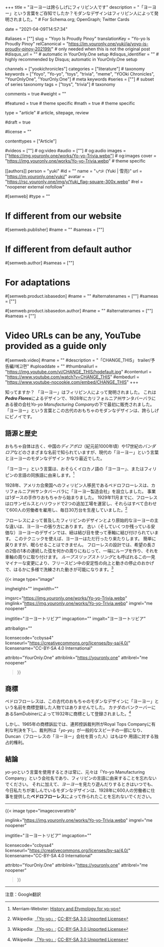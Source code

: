 +++
title = "ヨーヨーは誇らしげにフィリピン人です"
description = "「ヨーヨー」という言葉をご存知でしたか？モダンなデザインはフィリピン人によって発明されました。" # For Schema.org; OpenGraph; Twitter Cards

date = "2021-04-09T14:57:34"

#aliases = [""]
slug = "Yoyo Is Proudly Pinoy"
translationKey = "Yo-yo Is Proudly Pinoy"
relCanonical = "https://im.youronly.one/yuki/ja/yoyo-is-proudly-pinoy-202199/"                           # only needed when this is not the original post
#disqus_url = ""                                                    # automatic in YourOnly.One setup
#disqus_identifier = ""                                             # highly recommended by Disqus; automatic in YourOnly.One setup

channels = ["yookichronicles"]
categories = ["literature"]                           # taxonomy
keywords = ["Yoyo", "Yo-yo", "toys", "trivia", "meme", "YOOki Chronicles", "YourOnlyOne", "YourOnly.One"]                              # meta keywords
#series = [""]                               # subset of series taxonomy
tags = ["toys", "trivia"]                                  # taxonomy

comments = true
#weight = ""

#featured = true                              # theme specific
#math = true                                  # theme specific

type = "article"                                                           # article, sitepage, review

#draft = true

#license = ""

contenttypes = ["Article"]

#videos = [""]                                # og:video
#audio = [""]                               # og:audio
images = ["https://img.youronly.one/works/Yo-yo-Trivia.webp"]    # og:images
cover = "https://img.youronly.one/works/Yo-yo-Trivia.webp"        # theme specific

[[authors]]
person = "yuki"
#id = ""
name = "ᜌᜓᜃᜒ (Yuki | 雪亮)"
url = "https://im.youronly.one/yuki/"
avatar = "https://rsc.youronly.one/img/y/Yuki_flag-square-300x.webp"
#rel = "noopener external nofollow"

#[semweb]
#type = ""

# If different from our website
#[semweb.publisher]
#name = ""
#sameas = [""]

# If different from default author
#[semweb.author]
#sameas = [""]

# For adaptations
#[semweb.product.isbasedon]
#name = ""
#alternatenames = [""]
#sameas = [""]

#[semweb.product.isbasedon.author]
#name = ""
#alternatenames = [""]
#sameas = [""]

# Video URLs can be any, YouTube provided as a guide only
#[semweb.video]
#name = ""
#description = "「CHANGE_THIS」 trailer/予告編/예고편"
#uploaddate = ""
#thumbnailurl = "https://img.youtube.com/vi/CHANGE_THIS/hqdefault.jpg"
#contenturl = "https://www.youtube.com/watch?v=CHANGE_THIS"
#embedurl = "https://www.youtube-nocookie.com/embed/CHANGE_THIS"
+++

知ってますか？ 「ヨーヨー」はフィリピン人によって発明されました。 これは***Pedro Flores***によるデザインで、1928年にカリフォルニア州サンタバーバラにある彼の会社*Yo-yo Manufacturing Company*の下で最初に販売されました。 「ヨーヨー」という言葉とこの古代のおもちゃのモダンなデザインは、誇らしげにピノイです。

<!--more-->

## 語源と歴史
おもちゃ自体は古く、中国の*ディアボロ*（紀元前1000年頃）や17世紀の*バンダロア*などのさまざまな名前で知られていますが、現代の「ヨーヨー」という言葉とヨーヨーのモダンなデザイン かなり最近でした。

「ヨーヨー」という言葉は、おそらくイロカノ語の「ヨーヨー」、またはフィリピンの言語の同族語に由来します。[^b]

1928年、アメリカ合衆国へのフィリピン人移民であるペドロフローレスは、カリフォルニア州サンタバーバラに「ヨーヨー製造会社」を設立しました。 事業は1ダースの手作りおもちゃから始まりました。 1929年11月までに、フローレスはロサンゼルスとハリウッドで2つの追加工場を運営し、それらはすべて合わせて600人の労働者を雇用し、毎日30万台を生産していました。[^a]

フローレスによって普及したフィリピンのデザインとより原始的なヨーヨーの主な違いは、ヨーヨーの張り方にあります。 古い（そしていくつか残っている安価な）ヨーヨーのデザインでは、紐は結び目を使って車軸に結び付けられています。 このテクニックを使えば、ヨーヨーはただ行ったり来たりします。 簡単に戻りますが、眠らせることはできません。 フローレスの設計では、希望の長さの2倍の1本の連続した弦を何かの周りにねじって、一端にループを作り、それを車軸の周りに取り付けます。 *ループスリップストリング*とも呼ばれるこの一見マイナーな変更により、フリースピン中の安定性の向上と動きの停止のおかげで、はるかに多様で洗練された動きが可能になります。[^a]

[^a]: Wikipedia: [「Yo-yo」](https://en.wikipedia.org/wiki/Yo-yo#Etymology_and_history); [CC-BY-SA 3.0 Unported License](https://en.wikipedia.org/wiki/Wikipedia:Text_of_Creative_Commons_Attribution-ShareAlike_3.0_Unported_License)
[^b]: Merriam-Webster: [History and Etymology for yo-yo](https://www.merriam-webster.com/dictionary/yo-yo)

{{< image
  type="image"

  imgheight=""
  imgwidth=""

  imgsrc="https://img.youronly.one/works/Yo-yo-Trivia.webp"
  imglink="https://img.youronly.one/works/Yo-yo-Trivia.webp"
  imgrel="me noopener"

  imgtitle="ヨーヨートリビア"
  imgcaption=""
  imgalt="ヨーヨートリビア"

  attribalign=""

  licensecode="ccbysa4"
  licenseurl="https://creativecommons.org/licenses/by-sa/4.0/"
  licensename="CC-BY-SA 4.0 International"

  attribto="YourOnly.One"
  attriblink="https://youronly.one"
  attribrel="me noopener"
>}}

## 商標
ペドロフローレスは、この古代のおもちゃのモダンなデザインに「ヨーヨー」という名前を商標登録した人物ではありませんでした。 カナダのバンクーバーにあるSamDubinerによって1932年に商標として登録されました。[^a]

しかし、1965年の商標訴訟では、連邦控訴裁判所がRoyal Tops Companyに有利な判決を下し、裁判所は「*yo-yo*」が一般的なスピーチの一部になり、Duncan（フローレスの「ヨーヨー」会社を買った人）はもはや 用語に対する独占的権利。

## 結論
*yo-yo*という言葉を使用するときは常に、元々は「Yo-yo Manufacturing Company」という会社名であり、フィリピンの言語に由来することを忘れないでください。 それに加えて、*ヨーヨー*を見たり遊んだりするときはいつでも、今日私たちが楽しんでいるモダンなデザインは、1928年に600人の労働者に仕事を提供した**ペドロフローレス**によって作られたことを忘れないでください。

-------

{{< image
  type="imagecoverattrib"

  imglink="https://img.youronly.one/works/Yo-yo-Trivia.webp"
  imgrel="me noopener"

  imgtitle="ヨーヨートリビア"
  imgcaption=""

  licensecode="ccbysa4"
  licenseurl="https://creativecommons.org/licenses/by-sa/4.0/"
  licensename="CC-BY-SA 4.0 International"

  attribto="YourOnly.One"
  attriblink="https://youronly.one"
  attribrel="me noopener"
>}}

-------

注意：Google翻訳

